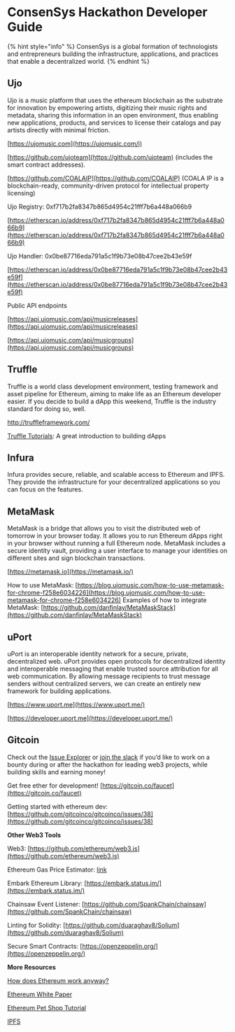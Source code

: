 # ConsenSys Hackathon Developer Guide

{% hint style="info" %}
ConsenSys is a global formation of technologists and entrepreneurs building the infrastructure, applications, and practices that enable a decentralized world.
{% endhint %}

## Ujo

Ujo is a music platform that uses the ethereum blockchain as the substrate for innovation by empowering artists, digitizing their music rights and metadata, sharing this information in an open environment, thus enabling new applications, products, and services to license their catalogs and pay artists directly with minimal friction.

[https://ujomusic.com](https://ujomusic.com/i) 

[https://github.com/ujoteam](https://github.com/ujoteam) \(includes the smart contract addresses\). 

[https://github.com/COALAIP](https://github.com/COALAIP) \(COALA IP is a blockchain-ready, community-driven protocol for intellectual property licensing\) 

Ujo Registry: 0xf717b2fa8347b865d4954c21fff7b6a448a066b9

[https://etherscan.io/address/0xf717b2fa8347b865d4954c21fff7b6a448a066b9](https://etherscan.io/address/0xf717b2fa8347b865d4954c21fff7b6a448a066b9) 

Ujo Handler: 0x0be87716eda791a5c1f9b73e08b47cee2b43e59f

[https://etherscan.io/address/0x0be87716eda791a5c1f9b73e08b47cee2b43e59f](https://etherscan.io/address/0x0be87716eda791a5c1f9b73e08b47cee2b43e59f)

Public API endpoints 

[https://api.ujomusic.com/api/musicreleases](https://api.ujomusic.com/api/musicreleases)

[https://api.ujomusic.com/api/musicgroups](https://api.ujomusic.com/api/musicgroups)

## Truffle

Truffle is a world class development environment, testing framework and asset pipeline for Ethereum, aiming to make life as an Ethereum developer easier. If you decide to build a dApp this weekend, Truffle is the industry standard for doing so, well. 

http://truffleframework.com/ 

[Truffle Tutorials](http://truffleframework.com/tutorials/): A great introduction to building dApps  


## Infura

Infura provides secure, reliable, and scalable access to Ethereum and IPFS. They provide the infrastructure for your decentralized applications so you can focus on the features.

## MetaMask

MetaMask is a bridge that allows you to visit the distributed web of tomorrow in your browser today. It allows you to run Ethereum dApps right in your browser without running a full Ethereum node. MetaMask includes a secure identity vault, providing a user interface to manage your identities on different sites and sign blockchain transactions.

[https://metamask.io](https://metamask.io/) 

How to use MetaMask: [https://blog.ujomusic.com/how-to-use-metamask-for-chrome-f258e6034226](https://blog.ujomusic.com/how-to-use-metamask-for-chrome-f258e6034226) Examples of how to integrate MetaMask: [https://github.com/danfinlay/MetaMaskStack](https://github.com/danfinlay/MetaMaskStack)

## uPort

uPort is an interoperable identity network for a secure, private, decentralized web. uPort provides open protocols for decentralized identity and interoperable messaging that enable trusted source attribution for all web communication. By allowing message recipients to trust message senders without centralized servers, we can create an entirely new framework for building applications.

[https://www.uport.me](https://www.uport.me/) 

[https://developer.uport.me](https://developer.uport.me/)

## Gitcoin

Check out the [Issue Explorer](https://gitcoin.co/explorer) or [join the slack](http://gitcoin.co/slack) if you’d like to work on a bounty during or after the hackathon for leading web3 projects, while building skills and earning money! 

Get free ether for development! [https://gitcoin.co/faucet](https://gitcoin.co/faucet) 

Getting started with ethereum dev: [https://github.com/gitcoinco/gitcoinco/issues/38](https://github.com/gitcoinco/gitcoinco/issues/38)

**Other Web3 Tools** 

Web3: [https://github.com/ethereum/web3.js](https://github.com/ethereum/web3.js) 

Ethereum Gas Price Estimator: [link](https://chrome.google.com/webstore/detail/ethereum-gas-price-extens/innfmlnnhfcebjcnfopadflecemoddnp) 

Embark Ethereum Library: [https://embark.status.im/](https://embark.status.im/) 

Chainsaw Event Listener: [https://github.com/SpankChain/chainsaw](https://github.com/SpankChain/chainsaw) 

Linting for Solidity: [https://github.com/duaraghav8/Solium](https://github.com/duaraghav8/Solium) 

Secure Smart Contracts: [https://openzeppelin.org/](https://openzeppelin.org/)

**More Resources** 

[How does Ethereum work anyway?](https://medium.com/@preethikasireddy/how-does-ethereum-work-anyway-22d1df506369) 

[Ethereum White Paper](https://github.com/ethereum/wiki/wiki/White-Paper)

[Ethereum Pet Shop Tutorial](http://truffleframework.com/tutorials/pet-shop) 

[IPFS](https://ipfs.io/)

